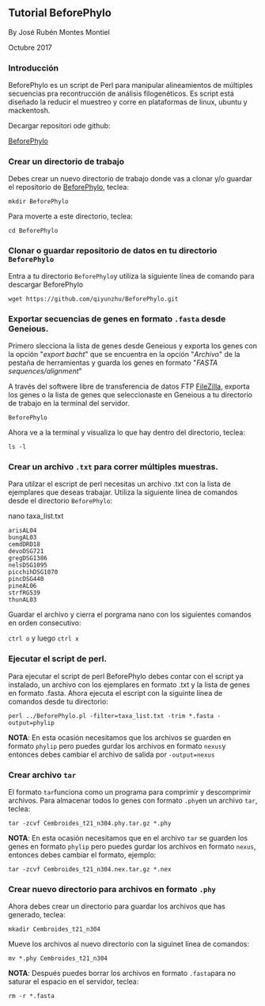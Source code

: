 ## Tutorial BeforePhylo

By José Rubén Montes Montiel

Octubre 2017


### Introducción
BeforePhylo es un script de Perl  para manipular alineamientos de múltiples secuencias pra recontrucción de análisis filogenéticos. Es script está diseñado la reducir el muestreo y corre en plataformas de linux, ubuntu y mackentosh.

Decargar repositori ode github:

[BeforePhylo](https://github.com/qiyunzhu/BeforePhylo)

### Crear un directorio de trabajo

Debes crear un nuevo directorio de trabajo donde vas a clonar y/o guardar el repositorio de [BeforePhylo](https://github.com/qiyunzhu/BeforePhylo), teclea:

`mkdir BeforePhylo`

Para moverte a este directorio, teclea:

`cd BeforePhylo`


### Clonar o guardar repositorio de datos en tu directorio `BeforePhylo`

Entra a tu directorio `BeforePhylo`y utiliza la siguiente línea de comando para descargar BeforePhylo

`wget https://github.com/qiyunzhu/BeforePhylo.git`


### Exportar secuencias de genes en formato `.fasta` desde Geneious.

Primero slecciona la lista de genes desde Geneious y exporta los genes con la opción "_export bacht_" que se encuentra en la opción "_Archivo_" de la pestaña de herramientas y guarda los genes en formato "_FASTA sequences/alignment_" 

A través del softwere libre de transferencia de datos FTP [FileZilla](https://filezilla-project.org/download.php), exporta los genes o la lista de genes que seleccionaste en Geneious a tu directorio de trabajo en la terminal del servidor.

 `BeforePhylo`
 
 Ahora ve a la terminal y visualiza lo que hay dentro del directorio, teclea:


`ls -l`

### Crear un archivo `.txt` para correr múltiples muestras. 

Para utilzar el escript de perl necesitas un archivo .txt con la lista de ejemplares que deseas trabajar. Utiliza la siguiente línea de comandos desde el directorio `BeforePhylo`:

nano taxa_list.txt

```
arisAL04
bungAL03
cemdDRD18
devoDSG721
gregDSG1386
nelsDSG1095
picchihDSG1070
pincDSG440
pineAL06
strfRG539
thunAL03
```

Guardar el archivo y cierra el porgrama nano con los siguientes comandos en orden consecutivo:

`ctrl o` y luego `ctrl x`


### Ejecutar el script de perl.

Para ejecutar el script de perl BeforePhylo debes contar con el script ya instalado, un archivo con los ejemplares en formato .txt y la lista de genes en formato .fasta. Ahora ejecuta el escript con la siguinte línea de comandos desde tu directorio:

`perl ../BeforePhylo.pl -filter=taxa_list.txt -trim *.fasta -output=phylip`


**NOTA**: En esta ocasión necesitamos que los archivos se guarden en formato `phylip` pero puedes gurdar los archivos en formato `nexus`y entonces debes cambiar el archivo de salida por `-output=nexus` 

### Crear archivo `tar`

El formato `tar`funciona como un programa para comprimir y descomprimir archivos. Para almacenar todos lo genes con formato `.phy`en un archivo `tar`, teclea:

`tar -zcvf Cembroides_t21_n304.phy.tar.gz *.phy`

**NOTA**: En esta ocasión necesitamos que en el archivo `tar` se guarden los genes en formato `phylip` pero puedes gurdar los archivos en formato `nexus`, entonces debes cambiar el formato, ejemplo: 

`tar -zcvf Cembroides_t21_n304.nex.tar.gz *.nex`

### Crear nuevo directorio para archivos en formato `.phy`

Ahora debes crear un directorio para guardar los archivos que has generado, teclea:

`mkadir Cembroides_t21_n304`

Mueve los archivos al nuevo directorio con la siguinet línea de comandos:

`mv *.phy Cembroides_t21_n304`

**NOTA**: Después puedes borrar los archivos en formato `.fasta`para no saturar el espacio en el servidor, teclea:

`rm -r *.fasta`



